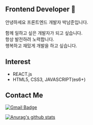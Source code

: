 ## Frontend Developer 👋
안녕하세요 프론트엔드 개발자 박남준입니다. 

함께 일하고 싶은 개발자가 되고 싶습니다. <br/>
항상 발전하려 노력합니다. <br/>
행복하고 재밌게 개발을 하고 싶습니다.

## Interest
- REACT.js
- HTML5, CSS3, JAVASCRIPT(es6+) 

## Contact Me

[![Gmail Badge](https://img.shields.io/badge/Gmail-d14836?style=flat-square&logo=Gmail&logoColor=white&link=mailto:devjoon623@gmail.com)](mailto:snugyun01@gmail.com)



[![Anurag's github stats](https://github-readme-stats.vercel.app/api?username=joon623)](https://github.com/joon623/github-readme-stats)
<!--
**joon623/joon623** is a ✨ _special_ ✨ repository because its `README.md` (this file) appears on your GitHub profile.

Here are some ideas to get you started:

- 🔭 I’m currently working on ...
- 🌱 I’m currently learning ...
- 👯 I’m looking to collaborate on ...
- 🤔 I’m looking for help with ...
- 💬 Ask me about ...
- 📫 How to reach me: ...
- 😄 Pronouns: ...
- ⚡ Fun fact: ...
-->
